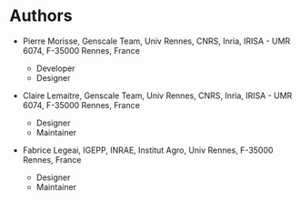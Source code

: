 # Authors

* Pierre Morisse, Genscale Team, Univ Rennes, CNRS, Inria, IRISA - UMR 6074, F-35000 Rennes, France
	* Developer
	* Designer

* Claire Lemaitre, Genscale Team, Univ Rennes, CNRS, Inria, IRISA - UMR 6074, F-35000 Rennes, France
	* Designer
	* Maintainer

* Fabrice Legeai, IGEPP, INRAE, Institut Agro, Univ Rennes, F-35000 Rennes, France 	
	* Designer
	* Maintainer

 